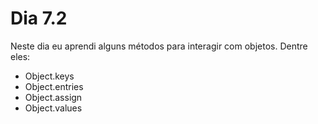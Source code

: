 # Dia 7.2

Neste dia eu aprendi alguns métodos para interagir com objetos. Dentre eles:

- Object.keys
- Object.entries
- Object.assign
- Object.values
